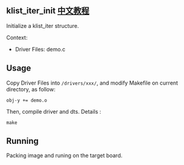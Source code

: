 klist_iter_init [中文教程](https://biscuitos.github.io/blog//)
----------------------------------

Initialize a klist_iter structure.

Context:

* Driver Files: demo.c

## Usage

Copy Driver Files into `/drivers/xxx/`, and modify Makefile on current 
directory, as follow:

```
obj-y += demo.o
```

Then, compile driver and dts. Details :

```
make
```

## Running

Packing image and runing on the target board.
